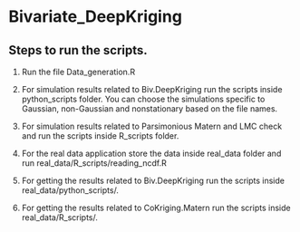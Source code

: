 # Bivariate_DeepKriging

## Steps to run the scripts. 

1. Run the file Data_generation.R

2. For simulation results related to Biv.DeepKriging run the scripts inside python_scripts folder. You can choose the simulations specific to Gaussian, non-Gaussian and nonstationary based on the file names.

3. For simulation results related to Parsimonious Matern and LMC check and run the scripts inside R_scripts folder. 

4. For the real data application store the data inside real_data folder and run real_data/R_scripts/reading_ncdf.R

5. For getting the results related to Biv.DeepKriging run the scripts inside real_data/python_scripts/.

6. For getting the results related to CoKriging.Matern run the scripts inside real_data/R_scripts/.

